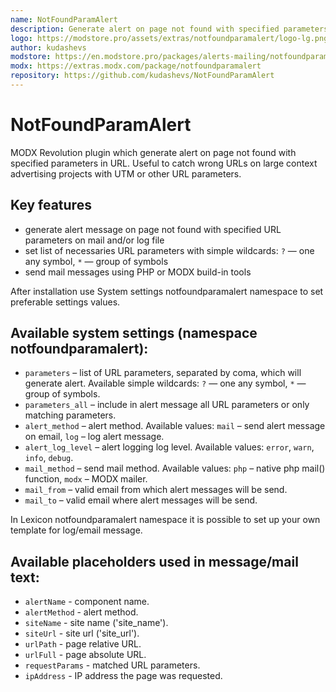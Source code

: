 ```yaml
---
name: NotFoundParamAlert
description: Generate alert on page not found with specified parameters in URL
logo: https://modstore.pro/assets/extras/notfoundparamalert/logo-lg.png
author: kudashevs
modstore: https://en.modstore.pro/packages/alerts-mailing/notfoundparamalert
modx: https://extras.modx.com/package/notfoundparamalert
repository: https://github.com/kudashevs/NotFoundParamAlert
---
```

# NotFoundParamAlert

MODX Revolution plugin which generate alert on page not found with specified parameters in URL.
Useful to catch wrong URLs on large context advertising projects with UTM or other URL parameters.

## Key features

- generate alert message on page not found with specified URL parameters on mail and/or log file
- set list of necessaries URL parameters with simple wildcards: `?` — one any symbol, `*` — group of symbols
- send mail messages using PHP or MODX build-in tools

After installation use System settings notfoundparamalert namespace to set preferable settings values.

## Available system settings (namespace notfoundparamalert):

- `parameters` – list of URL parameters, separated by coma, which will generate alert. Available simple wildcards: `?` — one any symbol, `*` — group of symbols.
- `parameters_all` – include in alert message all URL parameters or only matching parameters.
- `alert_method` – alert method. Available values: `mail` – send alert message on email, `log` – log alert message.
- `alert_log_level` – alert logging log level. Available values: `error`, `warn`, `info`, `debug`.
- `mail_method` – send mail method. Available values: `php` – native php mail() function, `modx` – MODX mailer.
- `mail_from` – valid email from which alert messages will be send.
- `mail_to` – valid email where alert messages will be send.

In Lexicon notfoundparamalert namespace it is possible to set up your own template for log/email message.

## Available placeholders used in message/mail text:

- `alertName` - component name.
- `alertMethod` - alert method.
- `siteName` - site name ('site_name').
- `siteUrl` - site url ('site_url').
- `urlPath` - page relative URL.
- `urlFull` - page absolute URL.
- `requestParams` - matched URL parameters.
- `ipAddress` - IP address the page was requested.
